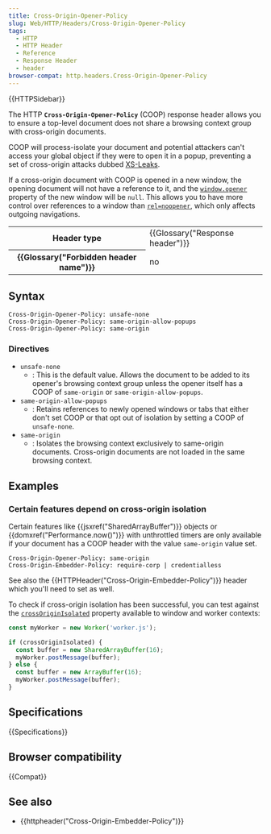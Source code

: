 ```yaml
---
title: Cross-Origin-Opener-Policy
slug: Web/HTTP/Headers/Cross-Origin-Opener-Policy
tags:
  - HTTP
  - HTTP Header
  - Reference
  - Response Header
  - header
browser-compat: http.headers.Cross-Origin-Opener-Policy
---
```


{{HTTPSidebar}}

The HTTP **`Cross-Origin-Opener-Policy`** (COOP) response header allows you to ensure a top-level document does not share a browsing context group with cross-origin documents.

COOP will process-isolate your document and potential attackers can't access your global object if they were to open it in a popup, preventing a set of cross-origin attacks dubbed [XS-Leaks](https://github.com/xsleaks/xsleaks).

If a cross-origin document with COOP is opened in a new window, the opening document will not have a reference to it, and the [`window.opener`](/en-US/docs/Web/API/Window/opener) property of the new window will be `null`. This allows you to have more control over references to a window than [`rel=noopener`](/en-US/docs/Web/HTML/Link_types/noopener), which only affects outgoing navigations.

<table class="properties">
  <tbody>
    <tr>
      <th scope="row">Header type</th>
      <td>{{Glossary("Response header")}}</td>
    </tr>
    <tr>
      <th scope="row">{{Glossary("Forbidden header name")}}</th>
      <td>no</td>
    </tr>
  </tbody>
</table>

## Syntax

```http
Cross-Origin-Opener-Policy: unsafe-none
Cross-Origin-Opener-Policy: same-origin-allow-popups
Cross-Origin-Opener-Policy: same-origin
```

### Directives

- `unsafe-none`
  - : This is the default value. Allows the document to be added to its opener's browsing context group unless the opener itself has a COOP of `same-origin` or `same-origin-allow-popups`.
- `same-origin-allow-popups`
  - : Retains references to newly opened windows or tabs that either don't set COOP or that opt out of isolation by setting a COOP of `unsafe-none`.
- `same-origin`
  - : Isolates the browsing context exclusively to same-origin documents. Cross-origin documents are not loaded in the same browsing context.

## Examples

### Certain features depend on cross-origin isolation

Certain features like {{jsxref("SharedArrayBuffer")}} objects or {{domxref("Performance.now()")}} with unthrottled timers are only available if your document has a COOP header with the value `same-origin` value set.

```http
Cross-Origin-Opener-Policy: same-origin
Cross-Origin-Embedder-Policy: require-corp | credentialless
```

See also the {{HTTPHeader("Cross-Origin-Embedder-Policy")}} header which you'll need to set as well.

To check if cross-origin isolation has been successful, you can test against the [`crossOriginIsolated`](/en-US/docs/Web/API/crossOriginIsolated) property available to window and worker contexts:

```js
const myWorker = new Worker('worker.js');

if (crossOriginIsolated) {
  const buffer = new SharedArrayBuffer(16);
  myWorker.postMessage(buffer);
} else {
  const buffer = new ArrayBuffer(16);
  myWorker.postMessage(buffer);
}
```

## Specifications

{{Specifications}}

## Browser compatibility

{{Compat}}

## See also

- {{httpheader("Cross-Origin-Embedder-Policy")}}
